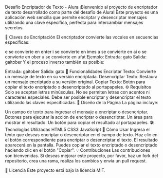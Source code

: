 Desafío Encriptador de Texto - Alura
¡Bienvenido al proyecto de encriptador de texto desarrollado como parte del desafío de Alura! Este proyecto es una aplicación web sencilla que permite encriptar y desencriptar mensajes utilizando una clave específica, perfecta para intercambiar mensajes secretos.

🔑 Claves de Encriptación
El encriptador convierte las vocales en secuencias específicas:

e se convierte en enter
i se convierte en imes
a se convierte en ai
o se convierte en ober
u se convierte en ufat
Ejemplo:
Entrada: gato
Salida: gaitober
Y el proceso inverso también es posible:

Entrada: gaitober
Salida: gato
🚀 Funcionalidades
Encriptar Texto: Convierte un mensaje de texto en su versión encriptada.
Desencriptar Texto: Restaura un mensaje encriptado a su versión original.
Copiar Texto: Botón para copiar el texto encriptado o desencriptado al portapapeles.
⚙️ Requisitos
Solo se aceptan letras minúsculas.
No se permiten letras con acentos ni caracteres especiales.
Debe ser posible encriptar y desencriptar el texto utilizando las claves especificadas.
🎨 Diseño de la Página
La página incluye:

Un campo de texto para ingresar el mensaje a encriptar o desencriptar.
Botones para ejecutar la acción de encriptar o desencriptar.
Un área para mostrar el resultado.
Un botón para copiar el resultado al portapapeles.
🛠 Tecnologías Utilizadas
HTML5
CSS3
JavaScript
📄 Cómo Usar
Ingresa el texto que deseas encriptar o desencriptar en el campo de texto.
Haz clic en el botón correspondiente para encriptar o desencriptar el texto.
El resultado aparecerá en la pantalla.
Puedes copiar el texto encriptado o desencriptado haciendo clic en el botón "Copiar".
💡 Contribuciones
Las contribuciones son bienvenidas. Si deseas mejorar este proyecto, por favor, haz un fork del repositorio, crea una rama, realiza los cambios y envía un pull request.

📜 Licencia
Este proyecto está bajo la licencia MIT.


